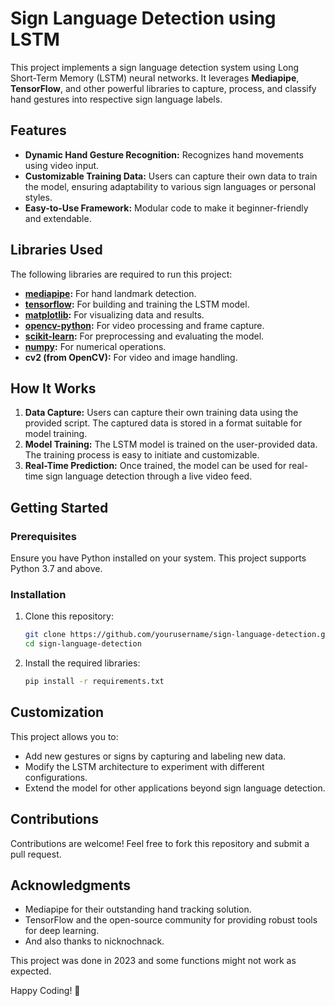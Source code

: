 # Sign Language Detection using LSTM

This project implements a sign language detection system using Long Short-Term Memory (LSTM) neural networks. It leverages **Mediapipe**, **TensorFlow**, and other powerful libraries to capture, process, and classify hand gestures into respective sign language labels.

## Features
- **Dynamic Hand Gesture Recognition:** Recognizes hand movements using video input.
- **Customizable Training Data:** Users can capture their own data to train the model, ensuring adaptability to various sign languages or personal styles.
- **Easy-to-Use Framework:** Modular code to make it beginner-friendly and extendable.

## Libraries Used
The following libraries are required to run this project:
- **[mediapipe](https://google.github.io/mediapipe/):** For hand landmark detection.
- **[tensorflow](https://www.tensorflow.org/):** For building and training the LSTM model.
- **[matplotlib](https://matplotlib.org/):** For visualizing data and results.
- **[opencv-python](https://pypi.org/project/opencv-python/):** For video processing and frame capture.
- **[scikit-learn](https://scikit-learn.org/):** For preprocessing and evaluating the model.
- **[numpy](https://numpy.org/):** For numerical operations.
- **cv2 (from OpenCV):** For video and image handling.

## How It Works
1. **Data Capture:** Users can capture their own training data using the provided script. The captured data is stored in a format suitable for model training.
2. **Model Training:** The LSTM model is trained on the user-provided data. The training process is easy to initiate and customizable.
3. **Real-Time Prediction:** Once trained, the model can be used for real-time sign language detection through a live video feed.

## Getting Started

### Prerequisites
Ensure you have Python installed on your system. This project supports Python 3.7 and above.

### Installation
1. Clone this repository:
   ```bash
   git clone https://github.com/yourusername/sign-language-detection.git
   cd sign-language-detection
   ```
2. Install the required libraries:
   ```bash
   pip install -r requirements.txt
   ```


## Customization
This project allows you to:
- Add new gestures or signs by capturing and labeling new data.
- Modify the LSTM architecture to experiment with different configurations.
- Extend the model for other applications beyond sign language detection.

## Contributions
Contributions are welcome! Feel free to fork this repository and submit a pull request.


## Acknowledgments
- Mediapipe for their outstanding hand tracking solution.
- TensorFlow and the open-source community for providing robust tools for deep learning.
- And also thanks to nicknochnack.

This project was done in 2023 and some functions might not work as expected.

Happy Coding! 🎉

